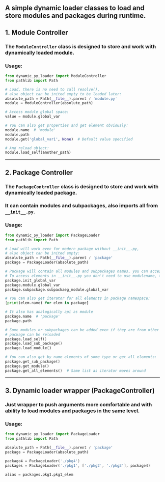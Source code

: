 ## A simple dynamic loader classes to load and store modules and packages during runtime.

## 1. Module Controller
### The `ModuleController` class is designed to store and work with dynamically loaded module.

### Usage:

```python
from dynamic_py_loader import ModuleController
from pathlib import Path

# Load, there is no need to call resolve(),
# also object can be inited empty to be loaded later:
absolute_path = Path(__file__).parent / 'module.py'
module = ModuleController(absolute_path)

# Access module global space:
value = module.global_var

# You can also get properties and get element obviously:
module.name  # 'module'
module.path
module.get('global_var1', None)  # Default value specified

# And reload object:
module.load_self(another_path)
```
-----------------

## 2. Package Controller
### The `PackageController` class is designed to store and work with dynamically loaded package.
### It can contain modules and subpackages, also imports all from `__init__.py`.

### Usage:

```python
from dynamic_py_loader import PackageLoader
from pathlib import Path

# Load will work even for modern package without __init__.py,
# also object can be inited empty:
absolute_path = Path(__file__).parent / 'package'
package = PackageLoader(absolute_path)

# Package will contain all modules and subpackages names, you can access them as attributes.
# To access elements in __init__.py you don't need to use modulename, they are applied directly to package name.
package.init_global_var
package.module.global_var
package.subpackage.subpackaeg_module.global_var

# You can also get iterator for all elements in package namespace:
[print(elem.name) for elem in package]

# It also has analogically api as module 
package.name  # 'package'
package.path

# Some modules or subpackages can be added even if they are from other path, or 
# package can be reloaded
package.load_self()
package.load_sub_package()
package.load_module()

# You can also get by name elements of some type or get all elements:
package.get_sub_package()
package.get_module()
package.get_all_elements()  # Same list as iterator moves around
```
-----------------

## 3. Dynamic loader wrapper (PackageController)
### Just wrapper to push arguments more comfortable and with ability to load modules and packages in the same level.

### Usage:

```python
from dynamic_py_loader import PackageLoader
from pathlib import Path

absolute_path = Path(__file__).parent / 'package'
package = PackageLoader(absolute_path)

package4 = PackageLoader('./pkg4')
packages = PackageLoader('./pkg1', ['./pkg2', './pkg3'], package4)

alias = packages.pkg1.pkg1_elem
```
